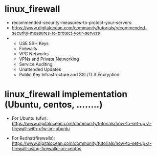 # linux_firewall
* recommended-security-measures-to-protect-your-servers:
* https://www.digitalocean.com/community/tutorials/recommended-security-measures-to-protect-your-servers
* - USE SSH Keys
  - Firewalls 
  - VPC Networks
  - VPNs and Private Networking
  - Service Auditing
  - Unattended Updates
  - Public Key Infrastructure and SSL/TLS Encryption

# linux_firewall implementation (Ubuntu, centos, ........)
* For Ubuntu (ufw):
https://www.digitalocean.com/community/tutorials/how-to-set-up-a-firewall-with-ufw-on-ubuntu

* For Redhat(firewalls):
https://www.digitalocean.com/community/tutorials/how-to-set-up-a-firewall-using-firewalld-on-centos
